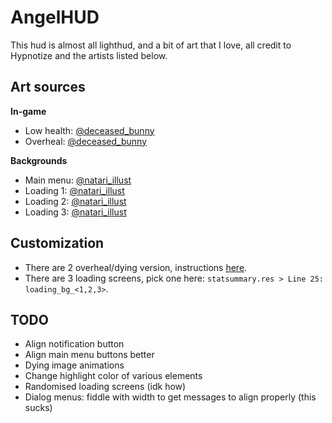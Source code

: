 # AngelHUD
This hud is almost all lighthud, and a bit of art that I love, all credit to Hypnotize and the artists listed below.  

## Art sources
**In-game**  
- Low health: [@deceased_bunny](https://twitter.com/Deceased_Bunny/status/1662088501977030656)
- Overheal: [@deceased_bunny](https://twitter.com/Deceased_Bunny/status/1748408562790105295)

**Backgrounds**  
- Main menu: [@natari_illust](https://twitter.com/natari_illust/status/1854490119413367279)
- Loading 1: [@natari_illust](https://twitter.com/natari_illust/status/1496393868950003713)
- Loading 2: [@natari_illust](https://twitter.com/natari_illust/status/1487832689600122882)
- Loading 3: [@natari_illust](https://twitter.com/natari_illust/status/1487734610960080901)

## Customization
- There are 2 overheal/dying version, instructions [here](/#styles/STYLES.md).
- There are 3 loading screens, pick one here: `statsummary.res > Line 25: loading_bg_<1,2,3>`.

## TODO
- Align notification button
- Align main menu buttons better
- Dying image animations
- Change highlight color of various elements
- Randomised loading screens (idk how)
- Dialog menus: fiddle with width to get messages to align properly (this sucks)

